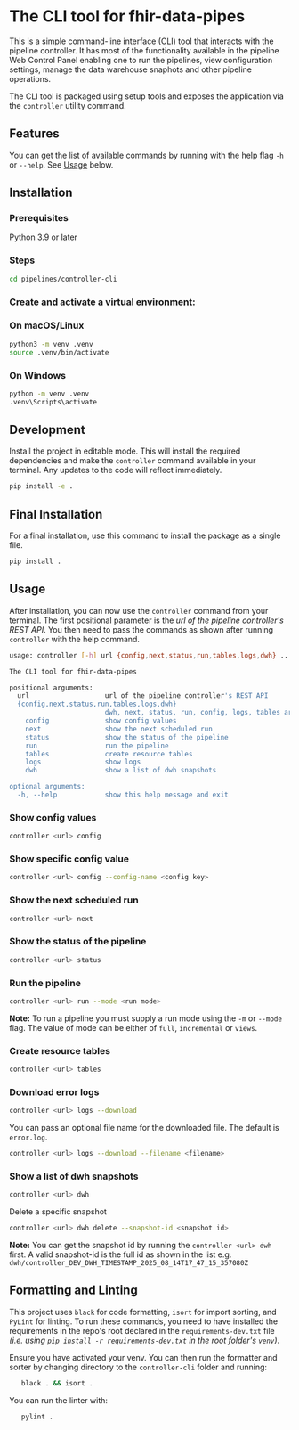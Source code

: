 # The CLI tool for fhir-data-pipes

This is a simple command-line interface (CLI) tool that interacts with the
pipeline controller. It has most of the functionality available in the pipeline
Web Control Panel enabling one to run the pipelines, view configuration
settings, manage the data warehouse snaphots and other pipeline operations.

The CLI tool is packaged using setup tools and exposes the application via the
`controller` utility command.

## Features

You can get the list of available commands by running with the help flag `-h` or
`--help`. See [Usage](#usage) below.

## Installation

### Prerequisites

Python 3.9 or later

### Steps

```sh
cd pipelines/controller-cli
```

### Create and activate a virtual environment:

### On macOS/Linux

```sh
python3 -m venv .venv
source .venv/bin/activate
```

### On Windows

```bash
python -m venv .venv
.venv\Scripts\activate
```

## Development

Install the project in editable mode. This will install the required
dependencies and make the `controller` command available in your terminal. Any
updates to the code will reflect immediately.

```sh
pip install -e .
```

## Final Installation

For a final installation, use this command to install the package as a single
file.

```sh
pip install .
```

## Usage

After installation, you can now use the `controller` command from your terminal.
The first positional parameter is the _url of the pipeline controller's REST
API_. You then need to pass the commands as shown after running `controller`
with the help command.

```sh
usage: controller [-h] url {config,next,status,run,tables,logs,dwh} ...

The CLI tool for fhir-data-pipes

positional arguments:
  url                   url of the pipeline controller's REST API
  {config,next,status,run,tables,logs,dwh}
                        dwh, next, status, run, config, logs, tables are the available commands.
    config              show config values
    next                show the next scheduled run
    status              show the status of the pipeline
    run                 run the pipeline
    tables              create resource tables
    logs                show logs
    dwh                 show a list of dwh snapshots

optional arguments:
  -h, --help            show this help message and exit
```

### Show config values

```sh
controller <url> config
```

### Show specific config value

```sh
controller <url> config --config-name <config key>
```

### Show the next scheduled run

```sh
controller <url> next
```

### Show the status of the pipeline

```sh
controller <url> status
```

### Run the pipeline

```sh
controller <url> run --mode <run mode>
```

**Note:** To run a pipeline you must supply a run mode using the `-m` or
`--mode` flag. The value of mode can be either of `full`, `incremental` or
`views`.

### Create resource tables

```sh
controller <url> tables
```

### Download error logs

```sh
controller <url> logs --download
```

You can pass an optional file name for the downloaded file. The default is
`error.log`.

```sh
controller <url> logs --download --filename <filename>
```

### Show a list of dwh snapshots

```sh
controller <url> dwh
```

Delete a specific snapshot

```sh
controller <url> dwh delete --snapshot-id <snapshot id>
```

**Note:** You can get the snapshot id by running the `controller <url> dwh`
first. A valid snapshot-id is the full id as shown in the list e.g.
`dwh/controller_DEV_DWH_TIMESTAMP_2025_08_14T17_47_15_357080Z`

## Formatting and Linting

This project uses `black` for code formatting, `isort` for import sorting, and
`PyLint` for linting. To run these commands, you need to have installed the
requirements in the repo's root declared in the `requirements-dev.txt` file
_(i.e. using `pip install -r requirements-dev.txt` in the root folder's
`venv`)_.

Ensure you have activated your venv. You can then run the formatter and sorter
by changing directory to the `controller-cli` folder and running:

```sh
   black . && isort .
```

You can run the linter with:

```sh
   pylint .
```
